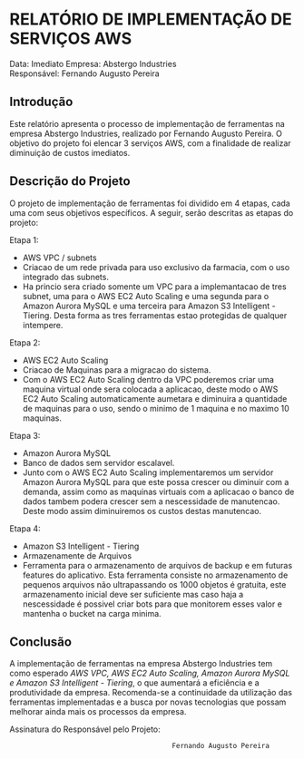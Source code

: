 # RELATÓRIO DE IMPLEMENTAÇÃO DE SERVIÇOS AWS

Data: Imediato
Empresa: Abstergo Industries     
Responsável: Fernando Augusto Pereira

## Introdução
Este relatório apresenta o processo de implementação de ferramentas na empresa Abstergo Industries, realizado por Fernando Augusto Pereira. O objetivo do projeto foi elencar 3 serviços AWS, com a finalidade de realizar diminuição de custos imediatos.

## Descrição do Projeto
O projeto de implementação de ferramentas foi dividido em 4 etapas, cada uma com seus objetivos específicos. A seguir, serão descritas as etapas do projeto:

Etapa 1: 
- AWS VPC / subnets
- Criacao de um rede privada para uso exclusivo da farmacia, com o uso integrado das subnets.
- Ha princio sera criado somente um VPC para a implemantacao de tres subnet, uma para o AWS EC2 Auto Scaling e uma segunda para o Amazon Aurora MySQL e uma terceira para Amazon S3 Intelligent - Tiering. Desta forma as tres ferramentas estao protegidas de qualquer intempere.

Etapa 2: 
- AWS EC2 Auto Scaling
- Criacao de Maquinas para a migracao do sistema. 
- Com o AWS EC2 Auto Scaling dentro da VPC poderemos criar uma maquina virtual onde sera colocada a aplicacao, deste modo o AWS EC2 Auto Scaling automaticamente aumetara e diminuira a quantidade de maquinas para o uso, sendo o minimo de 1 maquina e no maximo 10 maquinas.

Etapa 3: 
- Amazon Aurora MySQL
- Banco de dados sem servidor escalavel.
- Junto com o AWS EC2 Auto Scaling implementaremos um servidor Amazon Aurora MySQL para que este possa crescer ou diminuir com a demanda, assim como as maquinas virtuais com a aplicacao o banco de dados tambem podera crescer sem a nescessidade de manutencao. Deste modo assim diminuiremos os custos destas manutencao.

Etapa 4: 
- Amazon S3 Intelligent - Tiering
- Armazenamente de Arquivos
- Ferramenta para o armazenamento de arquivos de backup e em futuras features do aplicativo. Esta ferramenta consiste no armazenamento de pequenos arquivos não ultrapassando os 1000 objetos é gratuita, este armazenamento inicial deve ser suficiente mas caso haja a nescessidade é possivel criar bots para que monitorem esses valor e mantenha o bucket na carga minima.



## Conclusão
A implementação de ferramentas na empresa Abstergo Industries tem como esperado *AWS VPC, AWS EC2 Auto Scaling, Amazon Aurora MySQL e Amazon S3 Intelligent - Tiering*, o que aumentará a eficiência e a produtividade da empresa. Recomenda-se a continuidade da utilização das ferramentas implementadas e a busca por novas tecnologias que possam melhorar ainda mais os processos da empresa.


Assinatura do Responsável pelo Projeto: 

                                            Fernando Augusto Pereira